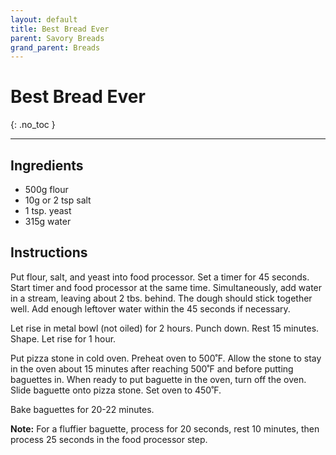 ```yaml
---
layout: default
title: Best Bread Ever
parent: Savory Breads
grand_parent: Breads
---
```


# Best Bread Ever
{: .no_toc }

---

## Ingredients
<ul>
	<li>500g flour</li>
	<li>10g or 2 tsp salt</li>
	<li>1 tsp. yeast</li>
	<li>315g water</li>
</ul>

## Instructions
Put flour, salt, and yeast into food processor. Set a timer for 45 seconds. Start timer and food processor at the same time. Simultaneously, add water in a stream, leaving about 2 tbs. behind. The dough should stick together well. Add enough leftover water within the 45 seconds if necessary.

Let rise in metal bowl (not oiled) for 2 hours. Punch down. Rest 15 minutes. Shape. Let rise for 1 hour.

Put pizza stone in cold oven. Preheat oven to 500˚F. Allow the stone to stay in the oven about 15 minutes after reaching 500˚F and before putting baguettes in. When ready to put baguette in the oven, turn off the oven. Slide baguette onto pizza stone. Set oven to 450˚F.

Bake baguettes for 20-22 minutes.

<b>Note:</b> For a fluffier baguette, process for 20 seconds, rest 10 minutes, then process 25 seconds in the food processor step.